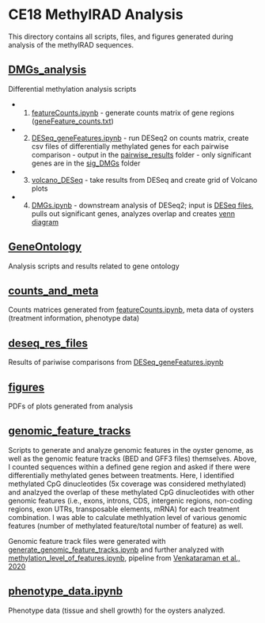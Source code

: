 # CE18 MethylRAD Analysis
This directory contains all scripts, files, and figures generated during analysis of the methylRAD sequences.

## [DMGs_analysis](https://github.com/jgmcdonough/CE18_methylRAD_analysis/tree/master/analysis/DMGs_analysis)
Differential methylation analysis scripts
- 01. [featureCounts.ipynb](https://github.com/jgmcdonough/CE18_methylRAD_analysis/blob/master/analysis/DMGs_analysis/featureCounts.ipynb) - generate counts matrix of gene regions ([geneFeature_counts.txt](https://github.com/jgmcdonough/CE18_methylRAD_analysis/blob/master/analysis/counts_and_meta/geneFeature_counts.txt))
- 02. [DESeq_geneFeatures.ipynb](https://github.com/jgmcdonough/CE18_methylRAD_analysis/blob/master/analysis/DMGs_analysis/DESeq_geneFeatures.ipynb) - run DESeq2 on counts matrix, create csv files of differentially methylated genes for each pairwise comparison - output in the [pairwise_results](https://github.com/jgmcdonough/CE18_methylRAD_analysis/tree/master/analysis/deseq_res_files/pairwise_results) folder - only significant genes are in the [sig_DMGs](https://github.com/jgmcdonough/CE18_methylRAD_analysis/tree/master/analysis/deseq_res_files/sig_DMGs) folder
- 03. [volcano_DESeq](https://github.com/jgmcdonough/CE18_methylRAD_analysis/blob/master/analysis/DMGs_analysis/volcano_DESeq.ipynb) - take results from DESeq and create grid of Volcano plots
- 04. [DMGs.ipynb](https://github.com/jgmcdonough/CE18_methylRAD_analysis/blob/master/analysis/DMGs_analysis/DMGs.ipynb) - downstream analysis of DESeq2; input is [DESeq files](https://github.com/jgmcdonough/CE18_methylRAD_analysis/tree/master/analysis/deseq_res_files/pairwise_results), pulls out significant genes, analyzes overlap and creates [venn diagram](https://github.com/jgmcdonough/CE18_methylRAD_analysis/tree/master/analysis/deseq_res_files/geneFeatures_res/venn_genes)
     

## [GeneOntology](https://github.com/jgmcdonough/CE18_methylRAD_analysis/tree/master/analysis/GeneOntology)
Analysis scripts and results related to gene ontology


## [counts_and_meta](https://github.com/jgmcdonough/CE18_methylRAD_analysis/tree/master/analysis/counts_and_meta)
Counts matrices generated from [featureCounts.ipynb](https://github.com/jgmcdonough/CE18_methylRAD_analysis/blob/master/analysis/DMGs_analysis/featureCounts.ipynb), meta data of oysters (treatment information, phenotype data)


## [deseq_res_files](https://github.com/jgmcdonough/CE18_methylRAD_analysis/tree/master/analysis/deseq_res_files)
Results of pariwise comparisons from [DESeq_geneFeatures.ipynb](https://github.com/jgmcdonough/CE18_methylRAD_analysis/blob/master/analysis/DMGs_analysis/DESeq_geneFeatures.ipynb)


## [figures](https://github.com/jgmcdonough/CE18_methylRAD_analysis/tree/master/analysis/figures)
PDFs of plots generated from analysis


## [genomic_feature_tracks](https://github.com/jgmcdonough/CE18_methylRAD_analysis/tree/master/analysis/genomic_feature_tracks)
Scripts to generate and analyze genomic features in the oyster genome, as well as the genomic feature tracks (BED and GFF3 files) themselves. Above, I counted sequences within a defined gene region and asked if there were differentially methylated genes between treatments. Here, I identified methylated CpG dinucleotides (5x coverage was considered methylated) and analzyed the overlap of these methylated CpG dinucleotides with other genomic features (i.e., exons, introns, CDS, intergenic regions, non-coding regions, exon UTRs, transposable elements, mRNA) for each treatment combination. I was able to calculate methlyation level of various genomic features (number of methylated feature/total number of feature) as well. 

Genomic feature track files were generated with [generate_genomic_feature_tracks.ipynb](https://github.com/jgmcdonough/CE18_methylRAD_analysis/blob/master/analysis/genomic_feature_tracks/generate_genomic_feature_tracks.ipynb) and further analyzed with [methylation_level_of_features.ipynb](https://github.com/jgmcdonough/CE18_methylRAD_analysis/blob/master/analysis/genomic_feature_tracks/methylation_level_of_features.ipynb), pipeline from [Venkataraman et al., 2020](https://github.com/epigeneticstoocean/paper-gonad-meth/tree/master)


## [phenotype_data.ipynb](https://github.com/jgmcdonough/CE18_methylRAD_analysis/blob/master/analysis/phenotype_data.ipynb)
Phenotype data (tissue and shell growth) for the oysters analyzed.

